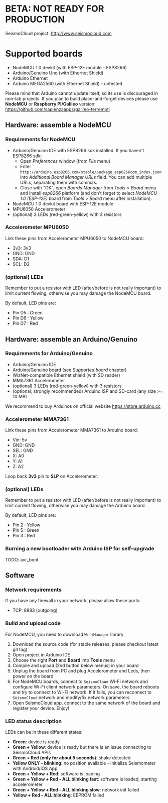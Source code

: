 # BETA: NOT READY FOR PRODUCTION

SeismoCloud project: http://www.seismocloud.com

# Supported boards

* NodeMCU 1.0 devkit (with ESP-12E module - ESP8266)
* Arduino/Genuino Uno (with Ethernet Shield)
* Arduino Ethernet
* Arduino MEGA2560 (with Ethernet Shield) - untested

Please mind that Arduino cannot update itself, so its use is discouraged in non-lab projects. If you plan to build place-and-forget devices please use **NodeMCU** or **Raspberry PI/Galileo** version: https://github.com/sapienzaapps/galileo-terremoti

## Hardware: assemble a NodeMCU

### Requirements for NodeMCU

* Arduino/Genuino IDE with ESP8266 sdk installed. If you haven't ESP8266 sdk:
	* Open *Preferences* window (from *File* menu)
	* Enter `http://arduino.esp8266.com/stable/package_esp8266com_index.json` into *Additional Board Manager URLs* field. You can add multiple URLs, separating them with commas.
	* Close with "OK", open *Boards Manager* from *Tools* > *Board* menu and install *esp8266* platform (and don't forget to select *NodeMCU 1.0 (ESP-12E)* board from *Tools* > *Board* menu after installation).
* NodeMCU 1.0 devkit board with ESP-12E module
* MPU6050 Accelerometer
* (optional) 3 LEDs (red-green-yellow) with 3 resistors

### Accelerometer MPU6050

Link these pins from Accelerometer MPU6050 to NodeMCU board:

* 3v3: 3v3
* GND: GND
* SDA: D1
* SCL: D2

### (optional) LEDs

Remember to put a resistor with LED (after/before is not really important) to limit
current flowing, otherwise you may damage the NodeMCU board.

By default, LED pins are:

* Pin D5 : Green
* Pin D6 : Yellow
* Pin D7 : Red

## Hardware: assemble an Arduino/Genuino

### Requirements for Arduino/Genuino

* Arduino/Genuino IDE
* Arduino/Genuino board (see *Supported board* chapter)
* WizNet-compatible Ethernet shield (with SD reader)
* MMA7361 Accelerometer
* (optional) 3 LEDs (red-green-yellow) with 3 resistors
* (optional; strongly recommended) Arduino ISP and SD-card (any size >= 10 MB)

We recommend to buy Arduinos on official website https://store.arduino.cc

### Accelerometer MMA7361

Link these pins from Accelerometer MMA7361 to Arduino board:

* Vin: 5v
* GND: GND
* SEL: GND
* X: A0
* Y: A1
* Z: A2

Loop back **3v3** pin to **SLP** on Accelerometer.

### (optional) LEDs

Remember to put a resistor with LED (after/before is not really important) to limit
current flowing, otherwise you may damage the Arduino board.

By default, LED pins are:

* Pin 2 : Yellow
* Pin 5 : Green
* Pin 3 : Red

### Burning a new bootloader with Arduino ISP for self-upgrade

TODO: avr_boot

## Software

### Network requirements

If you have any firewall in your network, please allow these ports:

* TCP: 8883 (outgoing)

### Build and upload code

For NodeMCU, you need to download `WifiManager` library

1. Download the source code (for stable releases, please checkout latest git tag)
2. Open project in Arduino IDE
3. Choose the right **Port** and **Board** into **Tools** menu
4. Compile and upload (2nd button below menus) in your board
5. Unplug the board from PC and plug Accelerometer and Leds, then power on the board
6. For NodeMCU boards, connect to `SeismoCloud` Wi-Fi network and configure Wi-Fi client network parameters. On save, the board reboots and try to connect to Wi-Fi network. If it fails, you can reconnect to `SeismoCloud` network and modify/fix network parameters.
7. Open SeismoCloud app, connect to the same network of the board and register your device. Enjoy!

### LED status description

LEDs can be in these different states:

* **Green**: device is ready
* **Green + Yellow**: device is ready but there is an issue connecting to SeismoCloud APIs
* **Green + Red (only for about 5 seconds)**: shake detected
* **Yellow ONLY - blinking**: no position available - initialize Seismometer with Android/iOS App
* **Green + Yellow + Red**: software is loading
* **Green + Yellow + Red - ALL blinking fast**: software is loaded, starting accelerometer
* **Green + Yellow + Red - ALL blinking slow**: network init failed
* **Yellow + Red - ALL blinking**: EEPROM failed
